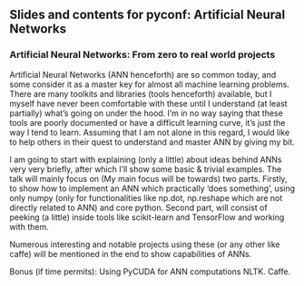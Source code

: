 ## Slides and contents for pyconf: Artificial Neural Networks


### Artificial Neural Networks: From zero to real world projects


Artificial Neural Networks (ANN henceforth) are so common today, and some consider it as a master key for almost all machine learning problems. There are many toolkits and libraries (tools henceforth) available, but I myself have never been comfortable with these until I understand (at least partially) what’s going on under the hood. I’m in no way saying that these tools are poorly documented or have a difficult learning curve, it’s just the way I tend to learn. Assuming that I am not alone in this regard, I would like to help others in their quest to understand and master ANN by giving my bit.

I am going to start with explaining (only a little) about ideas behind ANNs very very briefly, after which  I’ll show some basic & trivial examples. The talk will mainly focus on (My main focus will be towards) two parts. Firstly, to show how to implement an ANN which practically ‘does something’, using only numpy (only for functionalities like np.dot, np.reshape which are not directly related to ANN) and core python. Second part, will consist of peeking (a little) inside tools like scikit-learn and TensorFlow and working with them.

Numerous interesting and notable projects using these (or any other like caffe) will be mentioned in the end to show capabilities of ANNs.


Bonus (if time permits): Using PyCUDA for ANN computations
NLTK.
Caffe.
